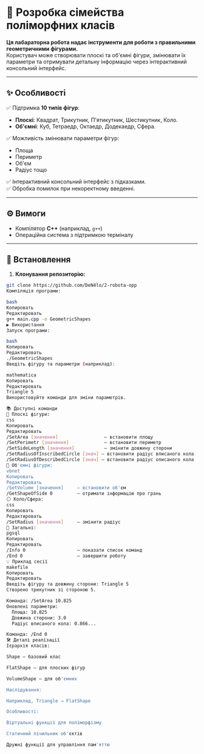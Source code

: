 # 🔷 Розробка сімейства поліморфних класів

**Ця лабараторна робота надає інструменти для роботи з правильними геометричними фігурами.**  
Користувач може створювати плоскі та об'ємні фігури, змінювати їх параметри та отримувати детальну інформацію через інтерактивний консольний інтерфейс.

---

## ✨ Особливості

✅ Підтримка **10 типів фігур**:
- **Плоскі**: Квадрат, Трикутник, П'ятикутник, Шестикутник, Коло.
- **Об'ємні**: Куб, Тетраедр, Октаедр, Додекаедр, Сфера.

✅ Можливість змінювати параметри фігур:
- Площа
- Периметр
- Об'єм
- Радіус тощо

✅ Інтерактивний консольний інтерфейс з підказками.  
✅ Обробка помилок при некоректному введенні.

---

## ⚙️ Вимоги

- Компілятор **C++** (наприклад, `g++`)
- Операційна система з підтримкою терміналу

---

## 🚀 Встановлення

1. **Клонування репозиторію:**
```bash
git clone https://github.com/DeN4lo/2-robota-opp
Компіляція програми:

bash
Копировать
Редактировать
g++ main.cpp -o GeometricShapes
▶️ Використання
Запуск програми:

bash
Копировать
Редактировать
./GeometricShapes
Введіть фігуру та параметри (наприклад):

mathematica
Копировать
Редактировать
Triangle 5
Використовуйте команди для зміни параметрів.

📚 Доступні команди
🔺 Плоскі фігури:
css
Копировать
Редактировать
/SetArea [значення]                 – встановити площу
/SetPerimetr [значення]             – встановити периметр
/SetSideLength [значення]           – змінити довжину сторони
/SetRadiusOfInscribedCircle [знач] – встановити радіус вписаного кола
/SetRadiusOfDescribedCircle [знач] – встановити радіус описаного кола
🧊 Об'ємні фігури:
vbnet
Копировать
Редактировать
/SetVolume [значення]     – встановити об'єм
/GetShapeOfSide 0         – отримати інформацію про грань
⚪ Коло/Сфера:
css
Копировать
Редактировать
/SetRadius [значення]     – змінити радіус
🔧 Загальні:
pgsql
Копировать
Редактировать
/Info 0                   – показати список команд
/End 0                    – завершити роботу
💡 Приклад сесії
makefile
Копировать
Редактировать
Введіть фігуру та довжину сторони: Triangle 5
Створено трикутник зі стороною 5.

Команда: /SetArea 10.825
Оновлені параметри:
  Площа: 10.825
  Довжина сторони: 3.0
  Радіус вписаного кола: 0.866...

Команда: /End 0
🛠️ Деталі реалізації
Ієрархія класів:

Shape – базовий клас

FlatShape – для плоских фігур

VolumeShape – для об'ємних

Наслідування:

Наприклад, Triangle → FlatShape

Особливості:

Віртуальні функції для поліморфізму

Статичний лічильник об'єктів

Дружні функції для управління пам'яттю
